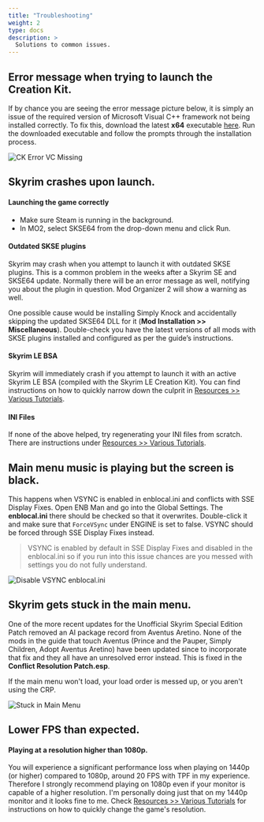 ```yaml
---
title: "Troubleshooting"
weight: 2
type: docs
description: >
  Solutions to common issues.
---
```


## Error message when trying to launch the Creation Kit.

If by chance you are seeing the error message picture below, it is simply an issue of the required version of Microsoft Visual C++  framework not being installed correctly. To fix this, download the latest **x64** executable [here](https://support.microsoft.com/en-us/help/2977003/the-latest-supported-visual-c-downloads). Run the downloaded executable and follow the prompts through the installation process.

![CK Error VC Missing](/Pictures/skyrim-se/appendix/ck-error-vc-missing.jpg)

## Skyrim crashes upon launch.

#### Launching the game correctly

- Make sure Steam is running in the background.
- In MO2, select SKSE64 from the drop-down menu and click Run.

#### Outdated SKSE plugins

Skyrim may crash when you attempt to launch it with outdated SKSE plugins. This is a common problem in the weeks after a Skyrim SE and SKSE64 update. Normally there will be an error message as well, notifying you about the plugin in question. Mod Organizer 2 will show a warning as well.

One possible cause would be installing Simply Knock and accidentally skipping the updated SKSE64 DLL for it (**Mod Installation >> Miscellaneous**). Double-check you have the latest versions of all mods with SKSE plugins installed and configured as per the guide’s instructions.

#### Skyrim LE BSA

Skyrim will immediately crash if you attempt to launch it with an active Skyrim LE BSA (compiled with the Skyrim LE Creation Kit). You can find instructions on how to quickly narrow down the culprit in [Resources >> Various Tutorials](/skyrim-se/guide-resources/various-tutorials/).

#### INI Files

If none of the above helped, try regenerating your INI files from scratch. There are instructions under [Resources >> Various Tutorials](/skyrim-se/guide-resources/various-tutorials/).

## Main menu music is playing but the screen is black.

This happens when VSYNC is enabled in enblocal.ini and conflicts with SSE Display Fixes. Open ENB Man and go into the Global Settings. The **enblocal.ini** there should be checked so that it overwrites. Double-click it and make sure that `ForceVSync` under ENGINE is set to false. VSYNC should be forced through SSE Display Fixes instead.

> VSYNC is enabled by default in SSE Display Fixes and disabled in the enblocal.ini so if you run into this issue chances are you messed with settings you do not fully understand.

![Disable VSYNC enblocal.ini](/Pictures/skyrim-se/appendix/disable-vsync-enb-man.png)

## Skyrim gets stuck in the main menu.

One of the more recent updates for the Unofficial Skyrim Special Edition Patch removed an AI package record from Aventus Aretino. None of the mods in the guide that touch Aventus (Prince and the Pauper, Simply Children, Adopt Aventus Aretino) have been updated since to incorporate that fix and they all have an unresolved error instead. This is fixed in the **Conflict Resolution Patch.esp**.

If the main menu won't load, your load order is messed up, or you aren't using the CRP.

![Stuck in Main Menu](/Pictures/skyrim-se/appendix/stuck-in-main-menu.jpg)

## Lower FPS than expected.

#### Playing at a resolution higher than 1080p.

You will experience a significant performance loss when playing on 1440p (or higher) compared to 1080p, around 20 FPS with TPF in my experience. Therefore I strongly recommend playing on 1080p even if your monitor is capable of a higher resolution. I'm personally doing just that on my 1440p monitor and it looks fine to me. Check [Resources >> Various Tutorials](/skyrim-se/guide-resources/various-tutorials/) for instructions on how to quickly change the game's resolution.